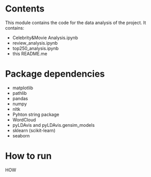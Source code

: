 # Contents

This module contains the code for the data analysis of the project. It contains: 

 - Celebrity&Movie Analysis.ipynb
 - review_analysis.ipynb
 - top250_analysis.ipynb
 - this README.me

# Package dependencies

 - matplotlib
 - pathlib
 - pandas
 - numpy
 - nltk
 - Pyhton string package
 - WordCloud
 - pyLDAvis and pyLDAvis.gensim_models
 - sklearn (scikit-learn)
 - seaborn


# How to run

HOW
